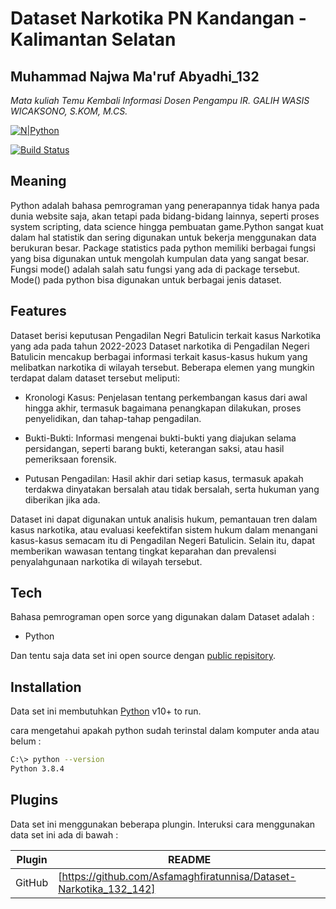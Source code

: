 # Dataset Narkotika PN Kandangan - Kalimantan Selatan
## Muhammad Najwa Ma'ruf Abyadhi_132
_Mata kuliah Temu Kembali Informasi_
_Dosen Pengampu IR. GALIH WASIS WICAKSONO, S.KOM, M.CS._

[![N|Python](https://upload.wikimedia.org/wikipedia/commons/f/f8/Python_logo_and_wordmark.svg)](https://www.python.org/downloads/)

[![Build Status](https://travis-ci.org/joemccann/dillinger.svg?branch=master)](https://travis-ci.org/joemccann/dillinger)

## Meaning
Python adalah bahasa pemrograman yang penerapannya tidak hanya pada dunia website saja, akan tetapi pada bidang-bidang lainnya, seperti proses system scripting, data science hingga pembuatan game.Python sangat kuat dalam hal statistik dan sering digunakan untuk bekerja menggunakan data berukuran besar. Package statistics pada python memiliki berbagai fungsi yang bisa digunakan untuk mengolah kumpulan data yang sangat besar. Fungsi mode() adalah salah satu fungsi yang ada di package tersebut. Mode() pada python bisa digunakan untuk berbagai jenis dataset.
## Features

Dataset berisi keputusan Pengadilan Negri Batulicin terkait kasus Narkotika yang ada pada tahun 2022-2023
Dataset narkotika di Pengadilan Negeri Batulicin mencakup berbagai informasi terkait kasus-kasus hukum yang melibatkan narkotika di wilayah tersebut. Beberapa elemen yang mungkin terdapat dalam dataset tersebut meliputi:
- Kronologi Kasus: Penjelasan tentang perkembangan kasus dari awal hingga akhir, termasuk bagaimana penangkapan dilakukan, proses penyelidikan, dan tahap-tahap pengadilan.

- Bukti-Bukti: Informasi mengenai bukti-bukti yang diajukan selama persidangan, seperti barang bukti, keterangan saksi, atau hasil pemeriksaan forensik.

- Putusan Pengadilan: Hasil akhir dari setiap kasus, termasuk apakah terdakwa dinyatakan bersalah atau tidak bersalah, serta hukuman yang diberikan jika ada.

Dataset ini dapat digunakan untuk analisis hukum, pemantauan tren dalam kasus narkotika, atau evaluasi keefektifan sistem hukum dalam menangani kasus-kasus semacam itu di Pengadilan Negeri Batulicin. Selain itu, dapat memberikan wawasan tentang tingkat keparahan dan prevalensi penyalahgunaan narkotika di wilayah tersebut.

## Tech

Bahasa pemrograman open sorce yang digunakan dalam Dataset adalah :

- Python

Dan tentu saja data set ini open source dengan [public repisitory]().

## Installation

Data set ini membutuhkan [Python](https://www.python.org/downloads/) v10+ to run.

cara mengetahui apakah python sudah terinstal dalam komputer anda atau belum :

```sh
C:\> python --version
Python 3.8.4
```


## Plugins

Data set ini menggunakan beberapa plungin. Interuksi cara menggunakan data set ini ada di bawah :

| Plugin | README |
| ------ | ------ |
| GitHub | [https://github.com/Asfamaghfiratunnisa/Dataset-Narkotika_132_142] |
 
